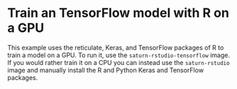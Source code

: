 # Train an TensorFlow model with R on a GPU

This example uses the reticulate, Keras, and TensorFlow packages of R to train a model on a GPU.
To run it, use the `saturn-rstudio-tensorflow` image. If you would rather train it on a CPU you
can instead use the `saturn-rstudio` image and manually install the R and Python Keras and TensorFlow
packages.
